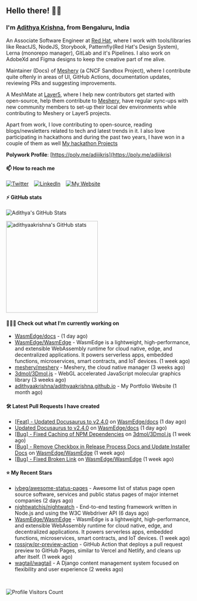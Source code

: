 ## Hello there! 👋🏻
  
### I'm [Adithya Krishna](https://adithyaakrishna.github.io/), from <b>Bengaluru, India</b></br>

An Associate Software Engineer at [Red Hat](https://www.redhat.com), where I work with tools/libraries like ReactJS, NodeJS, Storybook, Patternfly(Red Hat's Design System), Lerna (monorepo manager), GitLab and it's Pipelines. I also work on AdobeXd and Figma designs to keep the creative part of me alive.

Maintainer (Docs) of [Meshery](https://github.com/meshery) (a CNCF Sandbox Project), where I contribute quite oftenly in areas of UI, GitHub Actions, documentation updates, reviewing PRs and suggesting improvements.

A MeshMate at [Layer5](https://layer5.io), where I help new contributors get started with open-source, help them contribute to [Meshery](https://github.com/meshery), have regular sync-ups with new community members to set-up their local dev environments while contributing to Meshery or Layer5 projects.

Apart from work, I love contributing to open-source, reading blogs/newsletters related to tech and latest trends in it. I also love participating in hackathons and during the past two years, I have won in a couple of them as well [My hackathon Projects](http://bit.ly/adikris-hackathons)

**Polywork Profile**: [https://poly.me/adiiikris](https://poly.me/adiiikris)

#### 📫 How to reach me

[![Twitter](https://img.shields.io/badge/-@adii_kris-%231DA1F2?style=for-the-badge&logo=twitter&logoColor=ffffff)](https://twitter.com/adii_kris) &ensp;
[![LinkedIn](https://img.shields.io/badge/-Adithya%20Krishna-%230A67C3?style=for-the-badge&logo=linkedin&logoColor=ffffff)](https://www.linkedin.com/in/adiiikris/) &ensp;
[![My Website](https://img.shields.io/badge/-My%20Website-%230A67C3?style=for-the-badge)](https://adithyaakrishna.github.io/)


#### ⚡️ GitHub stats

![Adithya's GitHub Stats](https://github-readme-stats.vercel.app/api?username=adithyaakrishna&show_icons=true&hide_border=true&title_color=fff&icon_color=79ff97&text_color=9f9f9f&bg_color=151515)


<a href="https://quine.sh/profile/adithyaakrishna"><img src="https://stats.quine.sh/adithyaakrishna/github?simple=true" alt="adithyaakrishna's GitHub stats" width="250px"></a>

#### 🧑🏻‍💻 Check out what I'm currently working on

- [WasmEdge/docs](https://github.com/WasmEdge/docs) -  (1 day ago)
- [WasmEdge/WasmEdge](https://github.com/WasmEdge/WasmEdge) - WasmEdge is a lightweight, high-performance, and extensible WebAssembly runtime for cloud native, edge, and decentralized applications. It powers serverless apps, embedded functions, microservices, smart contracts, and IoT devices. (1 week ago)
- [meshery/meshery](https://github.com/meshery/meshery) - Meshery, the cloud native manager (3 weeks ago)
- [3dmol/3Dmol.js](https://github.com/3dmol/3Dmol.js) - WebGL accelerated JavaScript molecular graphics library (3 weeks ago)
- [adithyaakrishna/adithyaakrishna.github.io](https://github.com/adithyaakrishna/adithyaakrishna.github.io) - My Portfolio Website (1 month ago)

#### 🛠 Latest Pull Requests I have created

- [[Feat] - Updated Docusaurus to v2.4.0](https://github.com/WasmEdge/docs/pull/30) on [WasmEdge/docs](https://github.com/WasmEdge/docs) (1 day ago)
- [Updated Docusaurus to v2.4.0](https://github.com/WasmEdge/docs/pull/29) on [WasmEdge/docs](https://github.com/WasmEdge/docs) (1 day ago)
- [[Bug] - Fixed Caching of NPM Dependencies](https://github.com/3dmol/3Dmol.js/pull/675) on [3dmol/3Dmol.js](https://github.com/3dmol/3Dmol.js) (1 week ago)
- [[Bug] - Remove Checkbox in Release Process Docs and Update Installer Docs](https://github.com/WasmEdge/WasmEdge/pull/2416) on [WasmEdge/WasmEdge](https://github.com/WasmEdge/WasmEdge) (1 week ago)
- [[Bug] - Fixed Broken Link](https://github.com/WasmEdge/WasmEdge/pull/2413) on [WasmEdge/WasmEdge](https://github.com/WasmEdge/WasmEdge) (1 week ago)

#### ⭐ My Recent Stars

- [ivbeg/awesome-status-pages](https://github.com/ivbeg/awesome-status-pages) - Awesome list of status page open source software, services and public status pages of major internet companies (2 days ago)
- [nightwatchjs/nightwatch](https://github.com/nightwatchjs/nightwatch) - End-to-end testing framework written in Node.js and using the W3C Webdriver API (6 days ago)
- [WasmEdge/WasmEdge](https://github.com/WasmEdge/WasmEdge) - WasmEdge is a lightweight, high-performance, and extensible WebAssembly runtime for cloud native, edge, and decentralized applications. It powers serverless apps, embedded functions, microservices, smart contracts, and IoT devices. (1 week ago)
- [rossjrw/pr-preview-action](https://github.com/rossjrw/pr-preview-action) - GitHub Action that deploys a pull request preview to GitHub Pages, similar to Vercel and Netlify, and cleans up after itself. (1 week ago)
- [wagtail/wagtail](https://github.com/wagtail/wagtail) - A Django content management system focused on flexibility and user experience (2 weeks ago)

<br> 

![Profile Visitors Count](https://profile-counter.glitch.me/adithyaakrishna/count.svg)
